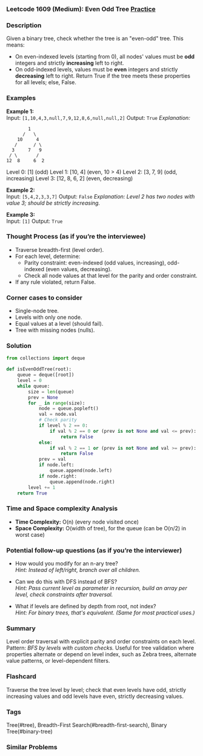 ### Leetcode 1609 (Medium): Even Odd Tree [Practice](https://leetcode.com/problems/even-odd-tree)

### Description  
Given a binary tree, check whether the tree is an "even-odd" tree. This means:
- On even-indexed levels (starting from 0), all nodes' values must be **odd** integers and strictly **increasing** left to right.
- On odd-indexed levels, values must be **even** integers and strictly **decreasing** left to right.
Return True if the tree meets these properties for all levels; else, False.

### Examples  

**Example 1:**  
Input: `[1,10,4,3,null,7,9,12,8,6,null,null,2]`
Output: `True`
*Explanation:*
```
        1
      /   \
    10     4
   /      / \
  3     7   9
 / \       /
12  8     6  2
```
Level 0: [1] (odd)
Level 1: [10, 4] (even, 10 > 4)
Level 2: [3, 7, 9] (odd, increasing)
Level 3: [12, 8, 6, 2] (even, decreasing)

**Example 2:**  
Input: `[5,4,2,3,3,7]`
Output: `False`
*Explanation: Level 2 has two nodes with value 3; should be strictly increasing.*

**Example 3:**  
Input: `[1]`
Output: `True`

### Thought Process (as if you’re the interviewee)  
- Traverse breadth-first (level order).
- For each level, determine:
    - Parity constraint: even-indexed (odd values, increasing), odd-indexed (even values, decreasing).
    - Check all node values at that level for the parity and order constraint.
- If any rule violated, return False.

### Corner cases to consider  
- Single-node tree.
- Levels with only one node.
- Equal values at a level (should fail).
- Tree with missing nodes (nulls).

### Solution

```python
from collections import deque

def isEvenOddTree(root):
    queue = deque([root])
    level = 0
    while queue:
        size = len(queue)
        prev = None
        for _ in range(size):
            node = queue.popleft()
            val = node.val
            # Check parity
            if level % 2 == 0:
                if val % 2 == 0 or (prev is not None and val <= prev):
                    return False
            else:
                if val % 2 == 1 or (prev is not None and val >= prev):
                    return False
            prev = val
            if node.left:
                queue.append(node.left)
            if node.right:
                queue.append(node.right)
        level += 1
    return True
```

### Time and Space complexity Analysis  
- **Time Complexity:** O(n) (every node visited once)
- **Space Complexity:** O(width of tree), for the queue (can be O(n/2) in worst case)

### Potential follow-up questions (as if you’re the interviewer)  
- How would you modify for an n-ary tree?   
  *Hint: Instead of left/right, branch over all children.*

- Can we do this with DFS instead of BFS?   
  *Hint: Pass current level as parameter in recursion, build an array per level, check constraints after traversal.*

- What if levels are defined by depth from root, not index?   
  *Hint: For binary trees, that's equivalent. (Same for most practical uses.)*

### Summary
Level order traversal with explicit parity and order constraints on each level. Pattern: *BFS by levels with custom checks.*
Useful for tree validation where properties alternate or depend on level index, such as Zebra trees, alternate value patterns, or level-dependent filters.


### Flashcard
Traverse the tree level by level; check that even levels have odd, strictly increasing values and odd levels have even, strictly decreasing values.

### Tags
Tree(#tree), Breadth-First Search(#breadth-first-search), Binary Tree(#binary-tree)

### Similar Problems
